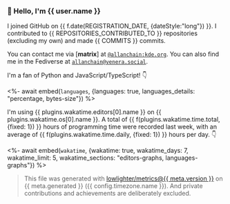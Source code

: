 ### 👋 Hello, I'm {{ user.name }}

I joined GitHub on {{ f.date(REGISTRATION_DATE, {dateStyle:"long"}) }}.
I contributed to {{ REPOSITORIES_CONTRIBUTED_TO }} repositories (excluding my own) and made {{ COMMITS }} commits.

You can contact me via $\left[\mathbf{matrix}\right]$ at [`@allanchain:kde.org`](https://matrix.to/#/@allanchain:kde.org).
You can also find me in the Fediverse at [`allanchain@venera.social`](https://venera.social/profile/allanchain).

I'm a fan of Python and JavaScript/TypeScript! 👇

<%- await embed(`languages`, {languages: true, languages_details: "percentage, bytes-size"}) %>

I'm using {{ plugins.wakatime.editors[0].name }} on {{ plugins.wakatime.os[0].name }}.
A total of {{ f(plugins.wakatime.time.total, {fixed: 1}) }} hours of programming time were recorded last week,
with an average of {{ f(plugins.wakatime.time.daily, {fixed: 1}) }} hours per day. 👇

<%- await embed(`wakatime`, {wakatime: true, wakatime_days: 7, wakatime_limit: 5, wakatime_sections: "editors-graphs, languages-graphs"}) %>

> This file was generated with [lowlighter/metrics@{{ meta.version }}](https://github.com/lowlighter/metrics)
> on {{ meta.generated }} ({{ config.timezone.name }}).
> And private contributions and achievements are deliberately excluded.
